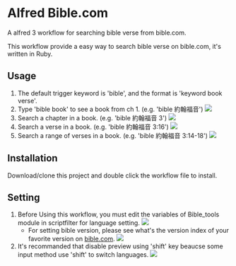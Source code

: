 # Alfred Bible.com
A alfred 3 workflow for searching bible verse from bible.com.

This workflow provide a easy way to search bible verse on bible.com, it's written in Ruby.

## Usage
1. The default trigger keyword is 'bible', and the format is 'keyword book verse'.
2. Type 'bible book' to see a book from ch 1. (e.g. 'bible 約翰福音')
	![](https://raw.github.com/yea107/alfred-bible-com/master/screenshots/a_book.png)
3. Search a chapter in a book. (e.g. 'bible 約翰福音 3')
	![](https://raw.github.com/yea107/alfred-bible-com/master/screenshots/a_chapter.png)
4. Search a verse in a book. (e.g. 'bible 約翰福音 3:16')
	![](https://raw.github.com/yea107/alfred-bible-com/master/screenshots/a_verse.png)
5. Search a range of verses in a book. (e.g. 'bible 約翰福音 3:14-18')
	![](https://raw.github.com/yea107/alfred-bible-com/master/screenshots/verse_range.png)

## Installation
Download/clone this project and double click the workflow file to install.

## Setting
1. Before Using this workflow, you must edit the variables of Bible_tools module in scriptfilter for language setting.
	![](https://raw.github.com/yea107/alfred-bible-com/master/screenshots/variables_setting.jpg)
	- For setting bible version, please see what's the version index of your favorite version on [bible.com](http://bible.com).
	![](https://raw.github.com/yea107/alfred-bible-com/master/screenshots/bible_version_idx.jpg)
2. It's recommanded that disable preview using 'shift' key beaucse some input method use 'shift' to switch languages.
	![](https://raw.github.com/yea107/alfred-bible-com/master/screenshots/change_shift_setting.jpg)